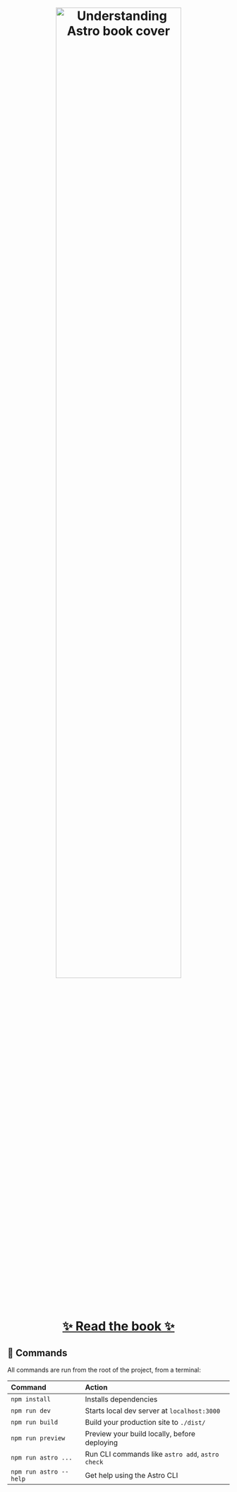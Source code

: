 <h1 align="center">
  <a target="_blank" href="http://ohans.me/understanding-astro">
    <img src="https://i.imgur.com/uHPiEQw.png" alt="Understanding Astro book cover" title="Understanding Astro" width="75%">
  </a>
</h1>

<h1 align="center">
  <a href="https://github.com/understanding-astro/understanding-astro-book/tree/master" target="_blank">
     ✨ Read the book ✨
  </a> 
</h1>

## 🧞 Commands

All commands are run from the root of the project, from a terminal:

| Command                | Action                                           |
| :--------------------- | :----------------------------------------------- |
| `npm install`          | Installs dependencies                            |
| `npm run dev`          | Starts local dev server at `localhost:3000`      |
| `npm run build`        | Build your production site to `./dist/`          |
| `npm run preview`      | Preview your build locally, before deploying     |
| `npm run astro ...`    | Run CLI commands like `astro add`, `astro check` |
| `npm run astro --help` | Get help using the Astro CLI                     |
